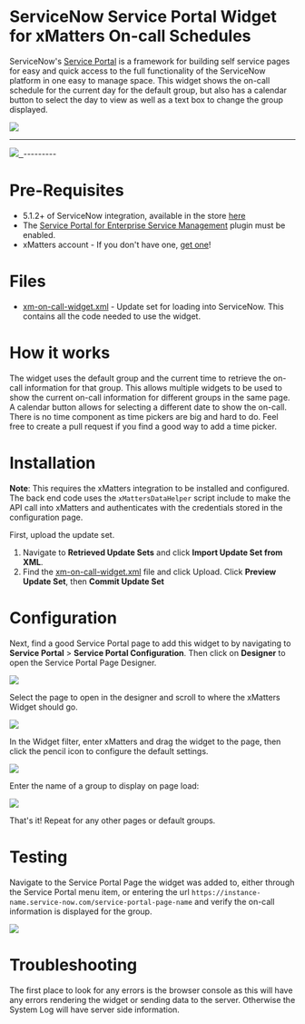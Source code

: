 # ServiceNow Service Portal Widget for xMatters On-call Schedules
ServiceNow's [Service Portal](https://docs.servicenow.com/bundle/london-servicenow-platform/page/build/service-portal/concept/c_ServicePortal.html) is a framework for building self service pages for easy and quick access to the full functionality of the ServiceNow platform in one easy to manage space. This widget shows the on-call schedule for the current day for the default group, but also has a calendar button to select the day to view as well as a text box to change the group displayed. 

<kbd>
  <img src="media/xm-on-call-widget.png">
</kbd>

---------

<kbd>
<a href="https://support.xmatters.com/hc/en-us/community/topics">
   <img src="https://github.com/xmatters/xMatters-Labs/raw/master/media/disclaimer.png">
</a>
</kbd>
---------

# Pre-Requisites
* 5.1.2+ of ServiceNow integration, available in the store [here](https://store.servicenow.com/sn_appstore_store.do#!/store/application/5950d7444f2231000e9fa88ca310c78c)
* The [Service Portal for Enterprise Service Management](https://docs.servicenow.com/bundle/kingston-servicenow-platform/page/build/service-portal/concept/activate-service-portal.html) plugin must be enabled.
* xMatters account - If you don't have one, [get one](https://www.xmatters.com)!

# Files
* [xm-on-call-widget.xml](xm-on-call-widget.xml) - Update set for loading into ServiceNow. This contains all the code needed to use the widget. 

# How it works
The widget uses the default group and the current time to retrieve the on-call information for that group. This allows multiple widgets to be used to show the current on-call information for different groups in the same page. A calendar button allows for selecting a different date to show the on-call. There is no time component as time pickers are big and hard to do. Feel free to create a pull request if you find a good way to add a time picker. 

# Installation

**Note**: This requires the xMatters integration to be installed and configured. The back end code uses the `xMattersDataHelper` script include to make the API call into xMatters and authenticates with the credentials stored in the configuration page. 

First, upload the update set. 

1. Navigate to **Retrieved Update Sets** and click **Import Update Set from XML**. 
2. Find the [xm-on-call-widget.xml](xm-on-call-widget.xml) file and click Upload. Click **Preview Update Set**, then **Commit Update Set**

# Configuration

Next, find a good Service Portal page to add this widget to by navigating to **Service Portal** > **Service Portal Configuration**. Then click on **Designer** to open the Service Portal Page Designer. 

<kbd>
  <img src="media/service-portal-designer.png">
</kbd>

Select the page to open in the designer and scroll to where the xMatters Widget should go.

<kbd>
  <img src="media/service-portal-designer2.png">
</kbd>

In the Widget filter, enter xMatters and drag the widget to the page, then click the pencil icon to configure the default settings. 

<kbd>
  <img src="media/service-portal-designer3.png">
</kbd>

Enter the name of a group to display on page load:

<kbd>
  <img src="media/service-portal-designer-defaults.png">
</kbd>

That's it! Repeat for any other pages or default groups. 

# Testing
Navigate to the Service Portal Page the widget was added to, either through the Service Portal menu item, or entering the url `https://instance-name.service-now.com/service-portal-page-name` and verify the on-call information is displayed for the group. 

<kbd>
  <img src="media/service-portal-working.png">
</kbd>


# Troubleshooting

The first place to look for any errors is the browser console as this will have any errors rendering the widget or sending data to the server. Otherwise the System Log will have server side information. 
